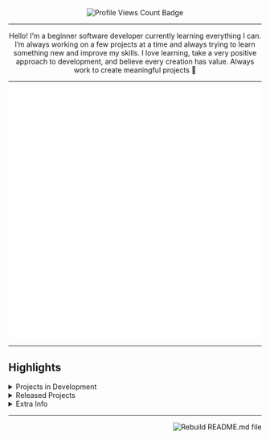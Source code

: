 <div align="center">
<img src="https://komarev.com/ghpvc/?username=ClaireChilders&style=for-the-badge" alt="Profile Views Count Badge">
<hr>
<p>Hello! I’m a beginner software developer currently learning everything I can. I’m always working on a few projects at a time and always trying to learn something new and improve my skills. I love learning, take a very positive approach to development, and believe every creation has value. Always work to create meaningful projects 💖</p>
<hr>
<p><img src="metrics.basic.svg" alt="Basic profile metrics"/> <img src="metrics.followup.svg" alt="Followup profile metrics"/> <img src="metrics.languages.svg" alt="Languages profile metrics"/></p>
</div>
<hr>
<h2>Highlights</h2>
<details>
<summary>Projects in Development</summary>
<br />Here are some of the projects I'm currently working on:
<br />
<br /><ul><li><a href=https://github.com/CLDC-OU/HandshakeReports target="_blank" rel="noopener noreferrer">CLDC-OU/HandshakeReports</a> (📄 Language: <b>Python</b> | 🗃️ Issues: <b>0</b> | 📅 Last updated: <b>2024-01-25T22:09:39Z</b>): A script that combines data collected through Handshake (https://joinhandshake.com) to generate a variable number of reports that give insight for Career Services staff members.</li><ul><li>🏷️ Current Release (pre-release): <a href=https://github.com/CLDC-OU/HandshakeReports/releases/tag/0.1.0 target="_blank" rel="noopener noreferrer">v0.1.0</a> (Published: <b>2023-12-12T15:11:17Z</b>)</li></ul><li><a href=https://github.com/CLDC-OU/MassHandshakeMessager target="_blank" rel="noopener noreferrer">CLDC-OU/MassHandshakeMessager</a> (📄 Language: <b>Python</b> | 🗃️ Issues: <b>0</b> | 📅 Last updated: <b>2024-01-19T14:34:54Z</b>): Automate Career Services sending mass messages to students on Handshake (https://joinhandshake.com/)</li><ul><li>🏷️ Current Release (pre-release): <a href=https://github.com/CLDC-OU/MassHandshakeMessager/releases/tag/0.1.0 target="_blank" rel="noopener noreferrer">v0.1.0</a> (Published: <b>2024-01-19T14:34:54Z</b>)</li></ul>
</ul>
</details>
<details>
<summary>Released Projects</summary>
<br />Here are some of the completed projects I've released:
<br />
<br /><ul><li><a href=https://github.com/CLDC-OU/SurveyGeocoder target="_blank" rel="noopener noreferrer">CLDC-OU/SurveyGeocoder</a> (📄 Language: <b>Python</b> | 🗃️ Issues: <b>0</b> | 📅 Last updated: <b>2024-01-22T22:28:57Z</b>): Generate latitude and longitude from dataset of cities/states/countries with spell checking and entry validation</li><li><a href=https://github.com/CLDC-OU/HandshakeSurveyResults target="_blank" rel="noopener noreferrer">CLDC-OU/HandshakeSurveyResults</a> (📄 Language: <b>Python</b> | 🗃️ Issues: <b>0</b> | 📅 Last updated: <b>2024-01-22T22:26:28Z</b>): A script that automatically downloads individual Handshake (htps://joinhandshake.com) survey results, rename, and move them to a configured location.</li><li><a href=https://github.com/ClaireChilders/CSI3370Team2Groupproject target="_blank" rel="noopener noreferrer">ClaireChilders/CSI3370Team2Groupproject</a> (📄 Language: <b>Java</b> | 🗃️ Issues: <b>0</b> | 📅 Last updated: <b>2023-12-12T14:01:23Z</b>): CSI 3370 Team 2 Repository</li><li><a href=https://github.com/ClaireChilders/CSI4480-Encryption-Project target="_blank" rel="noopener noreferrer">ClaireChilders/CSI4480-Encryption-Project</a> (📄 Language: <b>JavaScript</b> | 🗃️ Issues: <b>0</b> | 📅 Last updated: <b>2023-05-05T18:56:54Z</b>): null</li>
</ul>
</details>
<details>
<summary>Extra Info</summary>
<ul>
<li>⭐️ Pronouns: She/Her</li>
<li>💬 How to reach me: Feel free to send me an email at <a href="mailto:clairechilders@oakland.edu">clairechilders@oakland.edu</a></li>
</ul>
</details>
<hr>
<p><a href="https://github.com/ClaireChilders/ClaireChilders/actions/workflows/build.yml"><img src="https://github.com/ClaireChilders/ClaireChilders/actions/workflows/build.yml/badge.svg" align="right" alt="Rebuild README.md file"></a></p>
